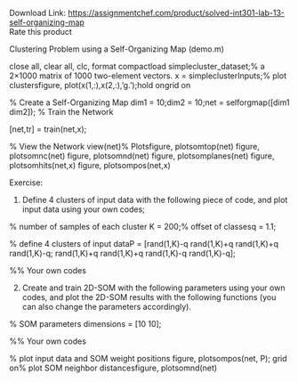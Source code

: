 Download Link: https://assignmentchef.com/product/solved-int301-lab-13-self-organizing-map
<br>
<span class="kksr-muted">Rate this product</span>




Clustering Problem using a Self-Organizing Map (demo.m)

close all, clear all, clc, format compactload simplecluster_dataset;% a 2×1000 matrix of 1000 two-element vectors. x = simpleclusterInputs;% plot clustersfigure, plot(x(1,:),x(2,:),’g.’);hold ongrid on

% Create a Self-Organizing Map dim1 = 10;dim2 = 10;net = selforgmap([dim1 dim2]); % Train the Network

[net,tr] = train(net,x);

% View the Network view(net)% Plotsfigure, plotsomtop(net) figure, plotsomnc(net) figure, plotsomnd(net) figure, plotsomplanes(net) figure, plotsomhits(net,x) figure, plotsompos(net,x)

Exercise:

1. Define 4 clusters of input data with the following piece of code, and plot input data using your own codes;

% number of samples of each cluster K = 200;% offset of classesq = 1.1;

% define 4 clusters of input dataP = [rand(1,K)-q rand(1,K)+q rand(1,K)+q rand(1,K)-q; rand(1,K)+q rand(1,K)+q rand(1,K)-q rand(1,K)-q];

%% Your own codes

2. Create and train 2D-SOM with the following parameters using your own codes, and plot the 2D-SOM results with the following functions (you can also change the parameters accordingly).

% SOM parameters dimensions = [10 10];

%% Your own codes

% plot input data and SOM weight positions figure, plotsompos(net, P); grid on% plot SOM neighbor distancesfigure, plotsomnd(net)